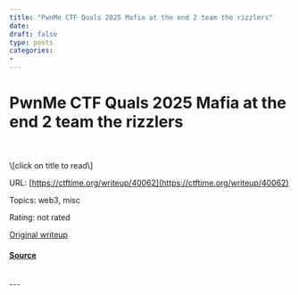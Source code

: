 ```yaml
---
title: "PwnMe CTF Quals 2025 Mafia at the end 2 team the rizzlers"
date: 
draft: false
type: posts
categories: 
- 
---
```

# PwnMe CTF Quals 2025 Mafia at the end 2 team the rizzlers

<br/>

<br/>
\[click on title to read\]

URL: [https://ctftime.org/writeup/40062](https://ctftime.org/writeup/40062)

Topics: web3, misc 

Rating: not rated

[Original writeup](https://wepfen.github.io/writeups/mafia-at-the-end-of-the-block-full/#part-2)

#### [Source](https://ctftime.org/writeup/40062)

<br/>
---
